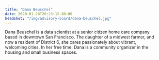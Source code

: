```yaml
---
title: "Dana Beuschel"
date: 2020-01-28T20:23:12-08:00
headshot: "/img/advisory-board/dana-beuschel.jpg"
---
```


Dana Beuschel is a data scientist at a senior citizen home care company based
in downtown San Francisco. The daughter of a midwest farmer, and now a resident
of District 6, she cares passionately about vibrant, welcoming cities. In her
free time, Dana is a community organizer in the housing and small business
spaces.
